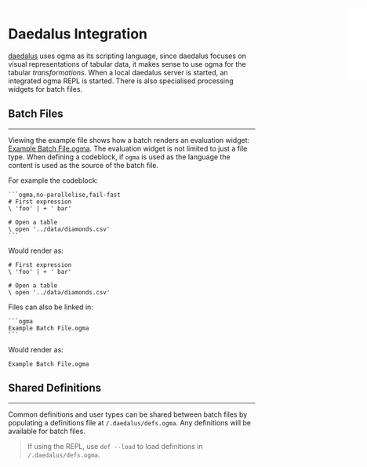 <iframe src="/.ibox.html?raw=true" style="border:none; position:fixed; width:40px; right:0; z-index=999;"></iframe>

# Daedalus Integration

[daedalus](https://daedalus.report) uses ogma as its scripting language,
since daedalus focuses on visual representations of tabular data, it makes sense to use ogma for
the tabular _transformations_.
When a local daedalus server is started, an integrated ogma REPL is started. There is also
specialised processing widgets for batch files.

## Batch Files
---
Viewing the example file shows how a batch renders an evaluation widget:
[Example Batch File.ogma](./Example%20Batch%20File.ogma).
The evaluation widget is not limited to just a file type. When defining a codeblock, if
`ogma` is used as the language the content is used as the source of the batch file.

For example the codeblock:
````
```ogma,no-parallelise,fail-fast
# First expression
\ 'foo' | + ' bar'

# Open a table
\ open '../data/diamonds.csv'
```
````

Would render as:
```ogma,no-parallelise,fail-fast
# First expression
\ 'foo' | + ' bar'

# Open a table
\ open '../data/diamonds.csv'
```

Files can also be linked in:
````
```ogma
Example Batch File.ogma
```
````

Would render as:
```ogma
Example Batch File.ogma
```

## Shared Definitions
---
Common definitions and user types can be shared between batch files by populating a definitions
file at `/.daedalus/defs.ogma`. Any definitions will be available for batch files.

> If using the REPL, use `def --load` to load definitions in `/.daedalus/defs.ogma`.
